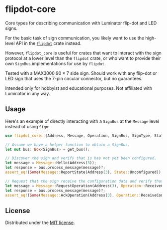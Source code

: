 # flipdot-core

Core types for describing communication with Luminator flip-dot and LED signs.

For the basic task of sign communication, you likely want to use the high-level API
in the [`flipdot`] crate instead.

However, `flipdot_core` is useful for crates that want to interact with the sign protocol
at a lower level than the `flipdot` crate, or who want to provide their own `SignBus`
implementations for use by `flipdot`.

Tested with a MAX3000 90 × 7 side sign. Should work with any flip-dot or LED sign that uses the 7-pin circular
connector, but no guarantees.

Intended only for hobbyist and educational purposes. Not affiliated with Luminator in any way.

## Usage

Here's an example of directly interacting with a `SignBus` at the `Message` level instead of using `Sign`:

```rust
use flipdot_core::{Address, Message, Operation, SignBus, SignType, State};

// Assume we have a helper function to obtain a SignBus.
let mut bus: Box<SignBus> = get_bus();

// Discover the sign and verify that is has not yet been configured.
let message = Message::Hello(Address(3));
let response = bus.process_message(message)?;
assert_eq!(Some(Message::ReportState(Address(3), State::Unconfigured)), response);

// Request that the sign receive the configuration data and verify that it acknowledges.
let message = Message::RequestOperation(Address(3), Operation::ReceiveConfig);
let response = bus.process_message(message)?;
assert_eq!(Some(Message::AckOperation(Address(3), Operation::ReceiveConfig)), response);
```

## License

Distributed under the [MIT license].

[`flipdot`]: /
[MIT license]: /LICENSE

